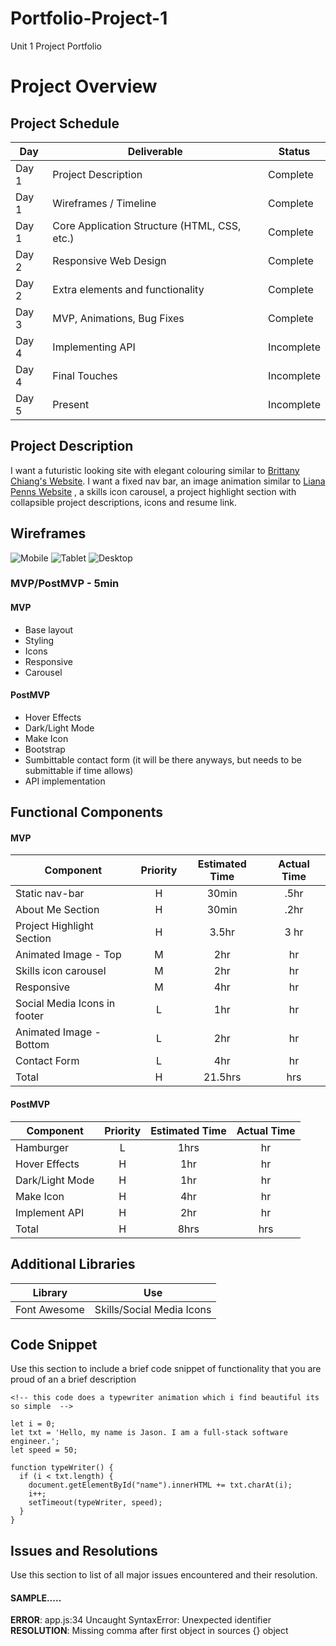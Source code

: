 # Portfolio-Project-1
Unit 1 Project Portfolio
# Project Overview

## Project Schedule

|  Day | Deliverable | Status
|---|---| ---|
|Day 1| Project Description | Complete
|Day 1| Wireframes / Timeline | Complete
|Day 1| Core Application Structure (HTML, CSS, etc.) | Complete
|Day 2| Responsive Web Design | Complete
|Day 2| Extra elements and functionality | Complete
|Day 3| MVP, Animations, Bug Fixes | Complete
|Day 4| Implementing API | Incomplete
|Day 4| Final Touches | Incomplete
|Day 5| Present | Incomplete


## Project Description

I want a futuristic looking site with elegant colouring similar to [Brittany Chiang's Website]("https://brittanychiang.com/"). I want a fixed nav bar, 
an image animation similar to [Liana Penns Website]('https://www.lianapenn.com') , a skills icon carousel, a project highlight section with collapsible project descriptions, icons and resume link. 

## Wireframes

![Mobile](mobile_wireframe.jpg)
![Tablet](Tablet_wireframe.jpg)
![Desktop](desktop_wireframe.jpg)

### MVP/PostMVP - 5min

#### MVP
- Base layout 
- Styling
- Icons
- Responsive
- Carousel

#### PostMVP 
- Hover Effects
- Dark/Light Mode
- Make Icon
- Bootstrap
- Sumbittable contact form (it will be there anyways, but needs to be submittable if time allows)
- API implementation


## Functional Components

#### MVP
| Component | Priority | Estimated Time | Actual Time |
| --- | :---: |  :---: | :---: | 
| Static nav-bar | H | 30min | .5hr |
| About Me Section | H | 30min | .2hr |  
| Project Highlight Section | H | 3.5hr| 3 hr |
| Animated Image - Top | M | 2hr | hr |
| Skills icon carousel | M | 2hr|  hr | 
| Responsive| M | 4hr | hr|
| Social Media Icons in footer | L | 1hr |  hr |
| Animated Image - Bottom| L | 2hr | hr |
| Contact Form | L | 4hr | hr |
| Total | H | 21.5hrs| hrs |

#### PostMVP
| Component | Priority | Estimated Time | Actual Time |
| --- | :---: |  :---: | :---: | 
| Hamburger | L | 1hrs|  hr | 
| Hover Effects | H | 1hr | hr | hr |
| Dark/Light Mode | H | 1hr | hr |
| Make Icon | H | 4hr | hr |
| Implement API | H | 2hr | hr |
| Total | H | 8hrs| hrs |

## Additional Libraries
| Library | Use |
| --- | :--: |
|Font Awesome | Skills/Social Media Icons

## Code Snippet

Use this section to include a brief code snippet of functionality that you are proud of an a brief description  

```
<!-- this code does a typewriter animation which i find beautiful its so simple  -->

let i = 0;
let txt = 'Hello, my name is Jason. I am a full-stack software engineer.';
let speed = 50;

function typeWriter() {
  if (i < txt.length) {
    document.getElementById("name").innerHTML += txt.charAt(i);
    i++;
    setTimeout(typeWriter, speed);
  }
}
```

## Issues and Resolutions
 Use this section to list of all major issues encountered and their resolution.

#### SAMPLE.....
**ERROR**: app.js:34 Uncaught SyntaxError: Unexpected identifier                                
**RESOLUTION**: Missing comma after first object in sources {} object
